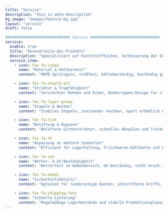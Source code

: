 ```yaml
---
title: "Service"
description: "this is meta description"
bg_image: "images/feature-bg.jpg"
layout: "service"
draft: false

############################# Service ###############################
service:
  enable: true
  title: "Kernvorteile des Produkts"
  description: "Spezialisiert auf Kunststoffkisten, Verbesserung der Umschlagseffizienz und des Hygienemanagements"
  service_item:
    - icon: fas fa-cubes
      name: "Material & Haltbarkeit"
      content: "HDPE-Spritzguss, stoßfest, kältebeständig, beständig gegen gängige Reinigungsmittel"

    - icon: fas fa-shield-alt
      name: "Struktur & Tragfähigkeit"
      content: "Verstärkter Rahmen und Ecken, Bodenrippen-Design für stabileres Handling"

    - icon: fas fa-layer-group
      name: "Stapeln & Nesten"
      content: "Stabiles Stapeln, ineinander nestbar, spart erheblich Lager- und Transportkosten"

    - icon: fas fa-tint
      name: "Belüftung & Hygiene"
      content: "Belüftete Gitterstruktur, schnelles Abspülen und Trocknen, reduziert Wasseransammlungen und Gerüche"

    - icon: fas fa-th
      name: "Anpassung an mehrere Szenarien"
      content: "Effizient für Lagerhaltung, Frischwaren-Kühlkette und Filiallogistik"

    - icon: fas fa-sun
      name: "Wetter- & UV-Beständigkeit"
      content: "Wetterfest im Außenbereich, UV-beständig, nicht bruch- oder farbanfällig"

    - icon: fas fa-hands
      name: "Sicherheitsdetails"
      content: "Optionen für runde/eckige Kanten; schnittfeste Griffe, abgerundete Ecken"

    - icon: fas fa-shipping-fast
      name: "Schnelle Lieferung"
      content: "Regelmäßige Lagerbestände und stabile Produktionsplanung sichern pünktliche Lieferung"
---
```

